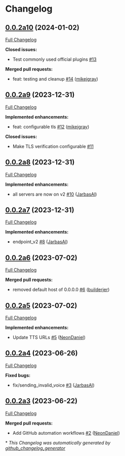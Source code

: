 # Changelog

## [0.0.2a10](https://github.com/OpenVoiceOS/ovos-tts-server-plugin/tree/0.0.2a10) (2024-01-02)

[Full Changelog](https://github.com/OpenVoiceOS/ovos-tts-server-plugin/compare/0.0.2a9...0.0.2a10)

**Closed issues:**

- Test commonly used official plugins [\#13](https://github.com/OpenVoiceOS/ovos-tts-server-plugin/issues/13)

**Merged pull requests:**

- feat: testing and cleanup [\#14](https://github.com/OpenVoiceOS/ovos-tts-server-plugin/pull/14) ([mikejgray](https://github.com/mikejgray))

## [0.0.2a9](https://github.com/OpenVoiceOS/ovos-tts-server-plugin/tree/0.0.2a9) (2023-12-31)

[Full Changelog](https://github.com/OpenVoiceOS/ovos-tts-server-plugin/compare/0.0.2a8...0.0.2a9)

**Implemented enhancements:**

- feat: configurable tls [\#12](https://github.com/OpenVoiceOS/ovos-tts-server-plugin/pull/12) ([mikejgray](https://github.com/mikejgray))

**Closed issues:**

- Make TLS verification configurable [\#11](https://github.com/OpenVoiceOS/ovos-tts-server-plugin/issues/11)

## [0.0.2a8](https://github.com/OpenVoiceOS/ovos-tts-server-plugin/tree/0.0.2a8) (2023-12-31)

[Full Changelog](https://github.com/OpenVoiceOS/ovos-tts-server-plugin/compare/0.0.2a7...0.0.2a8)

**Implemented enhancements:**

- all servers are now on v2 [\#10](https://github.com/OpenVoiceOS/ovos-tts-server-plugin/pull/10) ([JarbasAl](https://github.com/JarbasAl))

## [0.0.2a7](https://github.com/OpenVoiceOS/ovos-tts-server-plugin/tree/0.0.2a7) (2023-12-31)

[Full Changelog](https://github.com/OpenVoiceOS/ovos-tts-server-plugin/compare/0.0.2a6...0.0.2a7)

**Implemented enhancements:**

- endpoint\_v2 [\#8](https://github.com/OpenVoiceOS/ovos-tts-server-plugin/pull/8) ([JarbasAl](https://github.com/JarbasAl))

## [0.0.2a6](https://github.com/OpenVoiceOS/ovos-tts-server-plugin/tree/0.0.2a6) (2023-07-02)

[Full Changelog](https://github.com/OpenVoiceOS/ovos-tts-server-plugin/compare/0.0.2a5...0.0.2a6)

**Merged pull requests:**

- removed default host of 0.0.0.0 [\#6](https://github.com/OpenVoiceOS/ovos-tts-server-plugin/pull/6) ([builderjer](https://github.com/builderjer))

## [0.0.2a5](https://github.com/OpenVoiceOS/ovos-tts-server-plugin/tree/0.0.2a5) (2023-07-02)

[Full Changelog](https://github.com/OpenVoiceOS/ovos-tts-server-plugin/compare/0.0.2a4...0.0.2a5)

**Implemented enhancements:**

- Update TTS URLs [\#5](https://github.com/OpenVoiceOS/ovos-tts-server-plugin/pull/5) ([NeonDaniel](https://github.com/NeonDaniel))

## [0.0.2a4](https://github.com/OpenVoiceOS/ovos-tts-server-plugin/tree/0.0.2a4) (2023-06-26)

[Full Changelog](https://github.com/OpenVoiceOS/ovos-tts-server-plugin/compare/0.0.2a3...0.0.2a4)

**Fixed bugs:**

- fix/sending\_invalid\_voice [\#3](https://github.com/OpenVoiceOS/ovos-tts-server-plugin/pull/3) ([JarbasAl](https://github.com/JarbasAl))

## [0.0.2a3](https://github.com/OpenVoiceOS/ovos-tts-server-plugin/tree/0.0.2a3) (2023-06-22)

[Full Changelog](https://github.com/OpenVoiceOS/ovos-tts-server-plugin/compare/dba462d7a983e682dda23bec344001f4a0c4a612...0.0.2a3)

**Merged pull requests:**

- Add GitHub automation workflows [\#2](https://github.com/OpenVoiceOS/ovos-tts-server-plugin/pull/2) ([NeonDaniel](https://github.com/NeonDaniel))



\* *This Changelog was automatically generated by [github_changelog_generator](https://github.com/github-changelog-generator/github-changelog-generator)*

